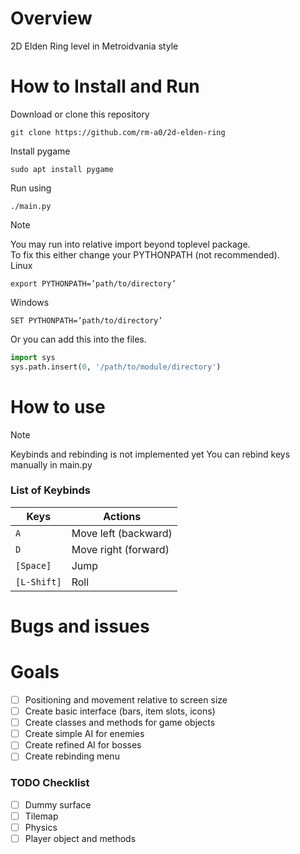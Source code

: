 # Overview

2D Elden Ring level in Metroidvania style

# How to Install and Run

Download or clone this repository
```
git clone https://github.com/rm-a0/2d-elden-ring
```
Install pygame
```
sudo apt install pygame
```
Run using
```
./main.py
```
> [!NOTE]
> You may run into relative import beyond toplevel package. \
> To fix this either change your PYTHONPATH (not recommended). \
> Linux
> ```
> export PYTHONPATH=’path/to/directory’
> ```
> Windows
> ```
> SET PYTHONPATH=’path/to/directory’
> ```
> Or you can add this into the files.
> ```python
> import sys
> sys.path.insert(0, '/path/to/module/directory')
> ```

# How to use

> [!NOTE]
> Keybinds and rebinding is not implemented yet
> You can rebind keys manually in main.py

### List of Keybinds
| Keys                      | Actions                                       |
|---------------------------|-----------------------------------------------|
| `A`                       | Move left (backward)                          |
| `D`                       | Move right (forward)                          |
| `[Space]`                 | Jump                                          |
| `[L-Shift]`               | Roll                                          |

# Bugs and issues

# Goals

- [ ] Positioning and movement relative to screen size
- [ ] Create basic interface (bars, item slots, icons)
- [ ] Create classes and methods for game objects
- [ ] Create simple AI for enemies
- [ ] Create refined AI for bosses
- [ ] Create rebinding menu

### TODO Checklist

- [ ] Dummy surface
- [ ] Tilemap
- [ ] Physics
- [ ] Player object and methods